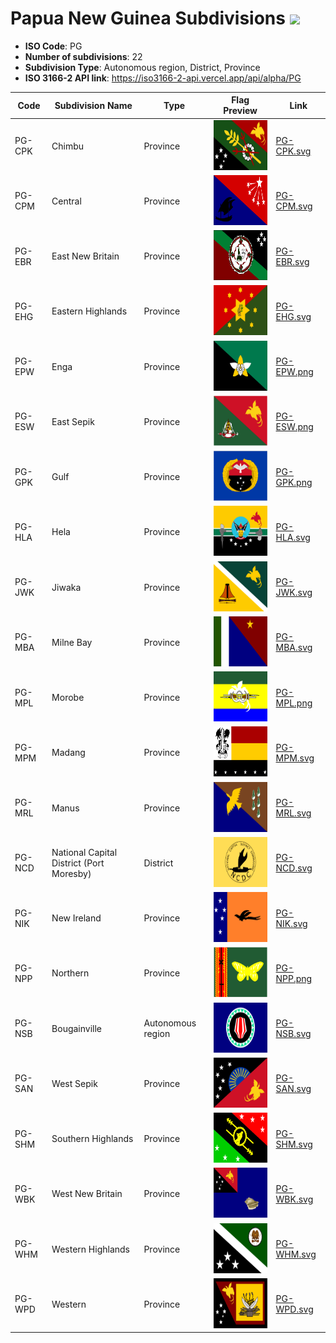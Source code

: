 # Papua New Guinea Subdivisions ![](https://flagcdn.com/h40/pg.png)

- **ISO Code**: PG
- **Number of subdivisions**: 22
- **Subdivision Type**: Autonomous region, District, Province
- **ISO 3166-2 API link**: https://iso3166-2-api.vercel.app/api/alpha/PG

| Code  | Subdivision Name         | Type | Flag Preview | Link |
|-------|--------------------------|--------------| -------------- |----------|
| PG-CPK | Chimbu | Province | <img src='https://raw.githubusercontent.com/amckenna41/iso3166-flags/main/iso3166-2-flags/PG/PG-CPK.svg' height='80'> | [PG-CPK.svg](https://github.com/amckenna41/iso3166-flags/blob/main/iso3166-2-flags/PG/PG-CPK.svg) |
| PG-CPM | Central | Province | <img src='https://raw.githubusercontent.com/amckenna41/iso3166-flags/main/iso3166-2-flags/PG/PG-CPM.svg' height='80'> | [PG-CPM.svg](https://github.com/amckenna41/iso3166-flags/blob/main/iso3166-2-flags/PG/PG-CPM.svg) |
| PG-EBR | East New Britain | Province | <img src='https://raw.githubusercontent.com/amckenna41/iso3166-flags/main/iso3166-2-flags/PG/PG-EBR.svg' height='80'> | [PG-EBR.svg](https://github.com/amckenna41/iso3166-flags/blob/main/iso3166-2-flags/PG/PG-EBR.svg) |
| PG-EHG | Eastern Highlands | Province | <img src='https://raw.githubusercontent.com/amckenna41/iso3166-flags/main/iso3166-2-flags/PG/PG-EHG.svg' height='80'> | [PG-EHG.svg](https://github.com/amckenna41/iso3166-flags/blob/main/iso3166-2-flags/PG/PG-EHG.svg) |
| PG-EPW | Enga | Province | <img src='https://raw.githubusercontent.com/amckenna41/iso3166-flags/main/iso3166-2-flags/PG/PG-EPW.png' height='80'> | [PG-EPW.png](https://github.com/amckenna41/iso3166-flags/blob/main/iso3166-2-flags/PG/PG-EPW.png) |
| PG-ESW | East Sepik | Province | <img src='https://raw.githubusercontent.com/amckenna41/iso3166-flags/main/iso3166-2-flags/PG/PG-ESW.png' height='80'> | [PG-ESW.png](https://github.com/amckenna41/iso3166-flags/blob/main/iso3166-2-flags/PG/PG-ESW.png) |
| PG-GPK | Gulf | Province | <img src='https://raw.githubusercontent.com/amckenna41/iso3166-flags/main/iso3166-2-flags/PG/PG-GPK.png' height='80'> | [PG-GPK.png](https://github.com/amckenna41/iso3166-flags/blob/main/iso3166-2-flags/PG/PG-GPK.png) |
| PG-HLA | Hela | Province | <img src='https://raw.githubusercontent.com/amckenna41/iso3166-flags/main/iso3166-2-flags/PG/PG-HLA.svg' height='80'> | [PG-HLA.svg](https://github.com/amckenna41/iso3166-flags/blob/main/iso3166-2-flags/PG/PG-HLA.svg) |
| PG-JWK | Jiwaka | Province | <img src='https://raw.githubusercontent.com/amckenna41/iso3166-flags/main/iso3166-2-flags/PG/PG-JWK.svg' height='80'> | [PG-JWK.svg](https://github.com/amckenna41/iso3166-flags/blob/main/iso3166-2-flags/PG/PG-JWK.svg) |
| PG-MBA | Milne Bay | Province | <img src='https://raw.githubusercontent.com/amckenna41/iso3166-flags/main/iso3166-2-flags/PG/PG-MBA.svg' height='80'> | [PG-MBA.svg](https://github.com/amckenna41/iso3166-flags/blob/main/iso3166-2-flags/PG/PG-MBA.svg) |
| PG-MPL | Morobe | Province | <img src='https://raw.githubusercontent.com/amckenna41/iso3166-flags/main/iso3166-2-flags/PG/PG-MPL.png' height='80'> | [PG-MPL.png](https://github.com/amckenna41/iso3166-flags/blob/main/iso3166-2-flags/PG/PG-MPL.png) |
| PG-MPM | Madang | Province | <img src='https://raw.githubusercontent.com/amckenna41/iso3166-flags/main/iso3166-2-flags/PG/PG-MPM.svg' height='80'> | [PG-MPM.svg](https://github.com/amckenna41/iso3166-flags/blob/main/iso3166-2-flags/PG/PG-MPM.svg) |
| PG-MRL | Manus | Province | <img src='https://raw.githubusercontent.com/amckenna41/iso3166-flags/main/iso3166-2-flags/PG/PG-MRL.svg' height='80'> | [PG-MRL.svg](https://github.com/amckenna41/iso3166-flags/blob/main/iso3166-2-flags/PG/PG-MRL.svg) |
| PG-NCD | National Capital District (Port Moresby) | District | <img src='https://raw.githubusercontent.com/amckenna41/iso3166-flags/main/iso3166-2-flags/PG/PG-NCD.svg' height='80'> | [PG-NCD.svg](https://github.com/amckenna41/iso3166-flags/blob/main/iso3166-2-flags/PG/PG-NCD.svg) |
| PG-NIK | New Ireland | Province | <img src='https://raw.githubusercontent.com/amckenna41/iso3166-flags/main/iso3166-2-flags/PG/PG-NIK.svg' height='80'> | [PG-NIK.svg](https://github.com/amckenna41/iso3166-flags/blob/main/iso3166-2-flags/PG/PG-NIK.svg) |
| PG-NPP | Northern | Province | <img src='https://raw.githubusercontent.com/amckenna41/iso3166-flags/main/iso3166-2-flags/PG/PG-NPP.png' height='80'> | [PG-NPP.png](https://github.com/amckenna41/iso3166-flags/blob/main/iso3166-2-flags/PG/PG-NPP.png) |
| PG-NSB | Bougainville | Autonomous region | <img src='https://raw.githubusercontent.com/amckenna41/iso3166-flags/main/iso3166-2-flags/PG/PG-NSB.svg' height='80'> | [PG-NSB.svg](https://github.com/amckenna41/iso3166-flags/blob/main/iso3166-2-flags/PG/PG-NSB.svg) |
| PG-SAN | West Sepik | Province | <img src='https://raw.githubusercontent.com/amckenna41/iso3166-flags/main/iso3166-2-flags/PG/PG-SAN.svg' height='80'> | [PG-SAN.svg](https://github.com/amckenna41/iso3166-flags/blob/main/iso3166-2-flags/PG/PG-SAN.svg) |
| PG-SHM | Southern Highlands | Province | <img src='https://raw.githubusercontent.com/amckenna41/iso3166-flags/main/iso3166-2-flags/PG/PG-SHM.svg' height='80'> | [PG-SHM.svg](https://github.com/amckenna41/iso3166-flags/blob/main/iso3166-2-flags/PG/PG-SHM.svg) |
| PG-WBK | West New Britain | Province | <img src='https://raw.githubusercontent.com/amckenna41/iso3166-flags/main/iso3166-2-flags/PG/PG-WBK.svg' height='80'> | [PG-WBK.svg](https://github.com/amckenna41/iso3166-flags/blob/main/iso3166-2-flags/PG/PG-WBK.svg) |
| PG-WHM | Western Highlands | Province | <img src='https://raw.githubusercontent.com/amckenna41/iso3166-flags/main/iso3166-2-flags/PG/PG-WHM.svg' height='80'> | [PG-WHM.svg](https://github.com/amckenna41/iso3166-flags/blob/main/iso3166-2-flags/PG/PG-WHM.svg) |
| PG-WPD | Western | Province | <img src='https://raw.githubusercontent.com/amckenna41/iso3166-flags/main/iso3166-2-flags/PG/PG-WPD.svg' height='80'> | [PG-WPD.svg](https://github.com/amckenna41/iso3166-flags/blob/main/iso3166-2-flags/PG/PG-WPD.svg) |
